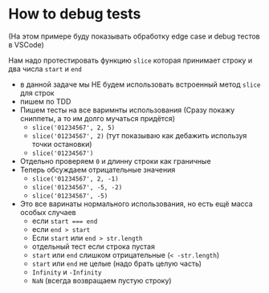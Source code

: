 # How to debug tests
(На этом примере буду показывать обработку edge case и debug тестов в VSCode)

Нам надо протестировать функцию `slice` которая принимает строку и два числа `start` и `end`

- в данной задаче мы НЕ будем использовать встроенный метод `slice` для строк
- пишем по TDD 
- Пишем тесты на все варимнты использования (Сразу покажу сниппеты, а то им долго мучаться придётся)
  - `slice('01234567', 2, 5)`
  - `slice('01234567', 2)` (тут показываю как дебажить используя точки остановки)
  - `slice('01234567')`
- Отдельно проверяем `0` и длинну строки как граничные
- Теперь обсуждаем отрицательные значения
  - `slice('01234567', 2, -1)`
  - `slice('01234567', -5, -2)`
  - `slice('01234567', -5)`
- Это все варинаты нормального использования, но есть ещё масса особых случаев
  - если `start === end`
  - если `end > start`
  - Если `start` или `end > str.length`
  - отдельный тест если строка пустая
  - `start` или `end` слишком отрицательные (`< -str.length`)
  - `start` или `end` не целые (надо брать целую часть)
  - `Infinity` и `-Infinity`
  - `NaN` (всегда возвращаем пустую строку)
